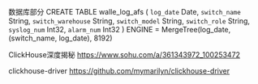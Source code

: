 数据库部分
CREATE TABLE walle_log_afs
(
    `log_date` Date, 
    `switch_name` String, 
    `switch_warehouse` String, 
    `switch_model` String, 
    `switch_role` String, 
    `syslog_num` Int32, 
    `alarm_num` Int32
)
ENGINE = MergeTree(log_date, (switch_name, log_date), 8192)

ClickHouse深度揭秘 
https://www.sohu.com/a/361343972_100253472


clickhouse-driver
https://github.com/mymarilyn/clickhouse-driver
